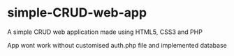 # simple-CRUD-web-app
A simple CRUD web application made using HTML5, CSS3 and PHP

App wont work without customised auth.php file and implemented database
